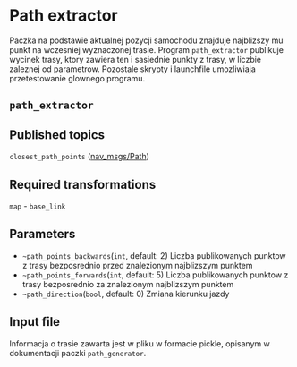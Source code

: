 # Path extractor

Paczka na podstawie aktualnej pozycji samochodu znajduje najblizszy mu punkt na wczesniej wyznaczonej trasie. Program `path_extractor` publikuje wycinek trasy, ktory zawiera ten i sasiednie punkty z trasy, w liczbie zaleznej od parametrow.
Pozostale skrypty i launchfile umozliwiaja przetestowanie glownego programu.

## `path_extractor`

## Published topics
`closest_path_points` ([nav_msgs/Path](http://docs.ros.org/api/nav_msgs/html/msg/Path.html))

## Required transformations
`map` - `base_link`

## Parameters

- `~path_points_backwards`(`int`, default: 2)
Liczba publikowanych punktow z trasy bezposrednio przed znalezionym najblizszym punktem
- `~path_points_forwards`(`int`, default: 5)
Liczba publikowanych punktow z trasy bezposrednio za znalezionym najblizszym punktem
- `~path_direction`(`bool`, default: 0)
Zmiana kierunku jazdy

## Input file
Informacja o trasie zawarta jest w pliku w formacie pickle, opisanym w dokumentacji paczki `path_generator`.
